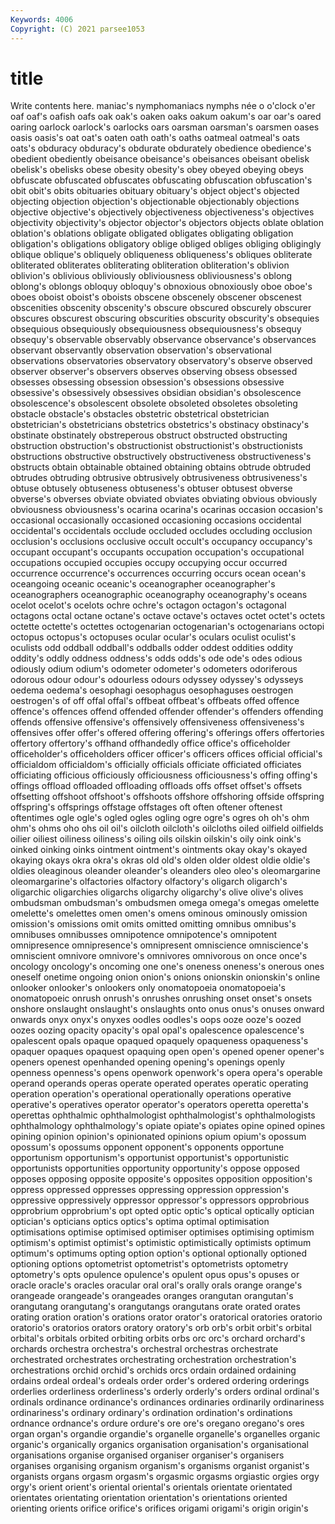 ```yaml
---
Keywords: 4006
Copyright: (C) 2021 parsee1053
---
```


# title

Write contents here.
maniac's nymphomaniacs
nymphs née o o'clock o'er oaf oaf's oafish oafs oak
oak's oaken oaks oakum oakum's oar oar's oared oaring oarlock
oarlock's oarlocks oars oarsman oarsman's oarsmen oases oasis oasis's oat
oat's oaten oath oath's oaths oatmeal oatmeal's oats oats's obduracy
obduracy's obdurate obdurately obedience obedience's obedient obediently obeisance obeisance's obeisances
obeisant obelisk obelisk's obelisks obese obesity obesity's obey obeyed obeying
obeys obfuscate obfuscated obfuscates obfuscating obfuscation obfuscation's obit obit's obits
obituaries obituary obituary's object object's objected objecting objection objection's objectionable
objectionably objections objective objective's objectively objectiveness objectiveness's objectives objectivity objectivity's
objector objector's objectors objects oblate oblation oblation's oblations obligate obligated
obligates obligating obligation obligation's obligations obligatory oblige obliged obliges obliging
obligingly oblique oblique's obliquely obliqueness obliqueness's obliques obliterate obliterated obliterates
obliterating obliteration obliteration's oblivion oblivion's oblivious obliviously obliviousness obliviousness's oblong
oblong's oblongs obloquy obloquy's obnoxious obnoxiously oboe oboe's oboes oboist
oboist's oboists obscene obscenely obscener obscenest obscenities obscenity obscenity's obscure
obscured obscurely obscurer obscures obscurest obscuring obscurities obscurity obscurity's obsequies
obsequious obsequiously obsequiousness obsequiousness's obsequy obsequy's observable observably observance observance's
observances observant observantly observation observation's observational observations observatories observatory observatory's
observe observed observer observer's observers observes observing obsess obsessed obsesses
obsessing obsession obsession's obsessions obsessive obsessive's obsessively obsessives obsidian obsidian's
obsolescence obsolescence's obsolescent obsolete obsoleted obsoletes obsoleting obstacle obstacle's obstacles
obstetric obstetrical obstetrician obstetrician's obstetricians obstetrics obstetrics's obstinacy obstinacy's obstinate
obstinately obstreperous obstruct obstructed obstructing obstruction obstruction's obstructionist obstructionist's obstructionists
obstructions obstructive obstructively obstructiveness obstructiveness's obstructs obtain obtainable obtained obtaining
obtains obtrude obtruded obtrudes obtruding obtrusive obtrusively obtrusiveness obtrusiveness's obtuse
obtusely obtuseness obtuseness's obtuser obtusest obverse obverse's obverses obviate obviated
obviates obviating obvious obviously obviousness obviousness's ocarina ocarina's ocarinas occasion
occasion's occasional occasionally occasioned occasioning occasions occidental occidental's occidentals occlude
occluded occludes occluding occlusion occlusion's occlusions occlusive occult occult's occupancy
occupancy's occupant occupant's occupants occupation occupation's occupational occupations occupied occupies
occupy occupying occur occurred occurrence occurrence's occurrences occurring occurs ocean
ocean's oceangoing oceanic oceanic's oceanographer oceanographer's oceanographers oceanographic oceanography oceanography's
oceans ocelot ocelot's ocelots ochre ochre's octagon octagon's octagonal octagons
octal octane octane's octave octave's octaves octet octet's octets octette
octette's octettes octogenarian octogenarian's octogenarians octopi octopus octopus's octopuses ocular
ocular's oculars oculist oculist's oculists odd oddball oddball's oddballs odder
oddest oddities oddity oddity's oddly oddness oddness's odds odds's ode
ode's odes odious odiously odium odium's odometer odometer's odometers odoriferous
odorous odour odour's odourless odours odyssey odyssey's odysseys oedema oedema's
oesophagi oesophagus oesophaguses oestrogen oestrogen's of off offal offal's offbeat
offbeat's offbeats offed offence offence's offences offend offended offender offender's
offenders offending offends offensive offensive's offensively offensiveness offensiveness's offensives offer
offer's offered offering offering's offerings offers offertories offertory offertory's offhand
offhandedly office office's officeholder officeholder's officeholders officer officer's officers offices
official official's officialdom officialdom's officially officials officiate officiated officiates officiating
officious officiously officiousness officiousness's offing offing's offings offload offloaded offloading
offloads offs offset offset's offsets offsetting offshoot offshoot's offshoots offshore
offshoring offside offspring offspring's offsprings offstage offstages oft often oftener
oftenest oftentimes ogle ogle's ogled ogles ogling ogre ogre's ogres
oh oh's ohm ohm's ohms oho ohs oil oil's oilcloth
oilcloth's oilcloths oiled oilfield oilfields oilier oiliest oiliness oiliness's oiling
oils oilskin oilskin's oily oink oink's oinked oinking oinks ointment
ointment's ointments okay okay's okayed okaying okays okra okra's okras
old old's olden older oldest oldie oldie's oldies oleaginous oleander
oleander's oleanders oleo oleo's oleomargarine oleomargarine's olfactories olfactory olfactory's oligarch
oligarch's oligarchic oligarchies oligarchs oligarchy oligarchy's olive olive's olives ombudsman
ombudsman's ombudsmen omega omega's omegas omelette omelette's omelettes omen omen's
omens ominous ominously omission omission's omissions omit omits omitted omitting
omnibus omnibus's omnibuses omnibusses omnipotence omnipotence's omnipotent omnipresence omnipresence's omnipresent
omniscience omniscience's omniscient omnivore omnivore's omnivores omnivorous on once once's
oncology oncology's oncoming one one's oneness oneness's onerous ones oneself
onetime ongoing onion onion's onions onionskin onionskin's online onlooker onlooker's
onlookers only onomatopoeia onomatopoeia's onomatopoeic onrush onrush's onrushes onrushing onset
onset's onsets onshore onslaught onslaught's onslaughts onto onus onus's onuses
onward onwards onyx onyx's onyxes oodles oodles's oops ooze ooze's
oozed oozes oozing opacity opacity's opal opal's opalescence opalescence's opalescent
opals opaque opaqued opaquely opaqueness opaqueness's opaquer opaques opaquest opaquing
open open's opened opener opener's openers openest openhanded opening opening's
openings openly openness openness's opens openwork openwork's opera opera's operable
operand operands operas operate operated operates operatic operating operation operation's
operational operationally operations operative operative's operatives operator operator's operators operetta
operetta's operettas ophthalmic ophthalmologist ophthalmologist's ophthalmologists ophthalmology ophthalmology's opiate opiate's
opiates opine opined opines opining opinion opinion's opinionated opinions opium
opium's opossum opossum's opossums opponent opponent's opponents opportune opportunism opportunism's
opportunist opportunist's opportunistic opportunists opportunities opportunity opportunity's oppose opposed opposes
opposing opposite opposite's opposites opposition opposition's oppress oppressed oppresses oppressing
oppression oppression's oppressive oppressively oppressor oppressor's oppressors opprobrious opprobrium opprobrium's
opt opted optic optic's optical optically optician optician's opticians optics
optics's optima optimal optimisation optimisations optimise optimised optimiser optimises optimising
optimism optimism's optimist optimist's optimistic optimistically optimists optimum optimum's optimums
opting option option's optional optionally optioned optioning options optometrist optometrist's
optometrists optometry optometry's opts opulence opulence's opulent opus opus's opuses
or oracle oracle's oracles oracular oral oral's orally orals orange
orange's orangeade orangeade's orangeades oranges orangutan orangutan's orangutang orangutang's orangutangs
orangutans orate orated orates orating oration oration's orations orator orator's
oratorical oratories oratorio oratorio's oratorios orators oratory oratory's orb orb's
orbit orbit's orbital orbital's orbitals orbited orbiting orbits orbs orc
orc's orchard orchard's orchards orchestra orchestra's orchestral orchestras orchestrate orchestrated
orchestrates orchestrating orchestration orchestration's orchestrations orchid orchid's orchids orcs ordain
ordained ordaining ordains ordeal ordeal's ordeals order order's ordered ordering
orderings orderlies orderliness orderliness's orderly orderly's orders ordinal ordinal's ordinals
ordinance ordinance's ordinances ordinaries ordinarily ordinariness ordinariness's ordinary ordinary's ordination
ordination's ordinations ordnance ordnance's ordure ordure's ore ore's oregano oregano's
ores organ organ's organdie organdie's organelle organelle's organelles organic organic's
organically organics organisation organisation's organisational organisations organise organised organiser organiser's
organisers organises organising organism organism's organisms organist organist's organists organs
orgasm orgasm's orgasmic orgasms orgiastic orgies orgy orgy's orient orient's
oriental oriental's orientals orientate orientated orientates orientating orientation orientation's orientations
oriented orienting orients orifice orifice's orifices origami origami's origin origin's
